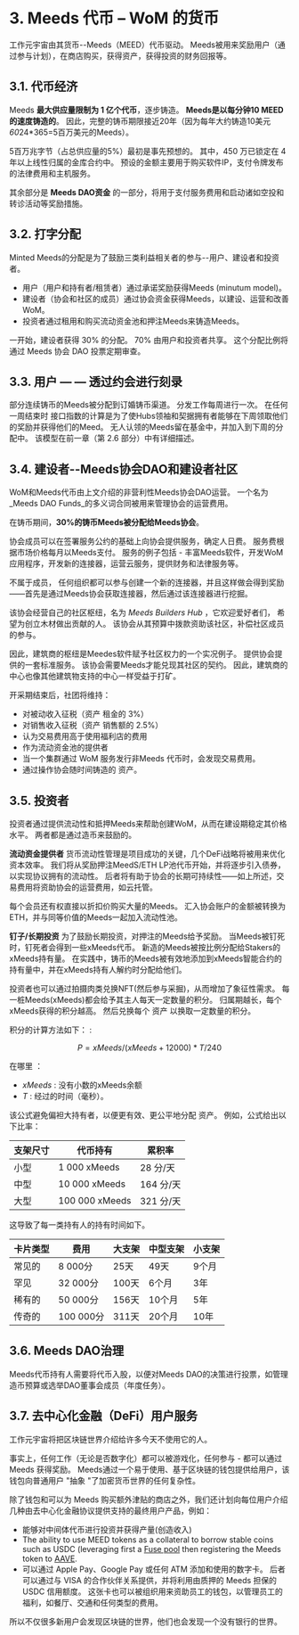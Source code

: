 # 3. Meeds 代币 – WoM 的货币

工作元宇宙由其货币--Meeds（MEED）代币驱动。 Meeds被用来奖励用户（通过参与计划），在商店购买，获得资产，获得投资的财务回报等。

## 3.1. 代币经济

Meeds **最大供应量限制为 1 亿个代币**，逐步铸造。 **Meeds是以每分钟10 MEED的速度铸造的**。 因此，完整的铸币期限接近20年（因为每年大约铸造10美元*60*24*365=5百万美元的Meeds）。

5百万兆字节（占总供应量的5%）最初是事先预想的。 其中，450 万已锁定在 4 年以上线性归属的金库合约中。 预设的金额主要用于购买软件IP，支付令牌发布的法律费用和主机服务。

其余部分是 __Meeds DAO资金__ 的一部分，将用于支付服务费用和启动诸如空投和转诊活动等奖励措施。


## 3.2. 打字分配

Minted Meeds的分配是为了鼓励三类利益相关者的参与--用户、建设者和投资者。

- 用户（用户和持有者/租赁者）通过承诺奖励获得Meeds (minutum model)。
- 建设者（协会和社区的成员）通过协会资金获得Meeds，以建设、运营和改善WoM。
- 投资者通过租用和购买流动资金池和押注Meeds来铸造Meeds。

一开始，建设者获得 30% 的分配。 70% 由用户和投资者共享。 这个分配比例将通过 Meeds 协会 DAO 投票定期审查。

## 3.3. 用户 — — 透过约会进行刻录

部分连续铸币的Meeds被分配到订婚铸币渠道。 分发工作每周进行一次。 在任何一周结束时 接口指数的计算是为了使Hubs领袖和契据拥有者能够在下周领取他们的奖励并获得他们的Meed。 无人认领的Meeds留在基金中，并加入到下周的分配中。 该模型在前一章（第 2.6 部分）中有详细描述。

## 3.4. 建设者--Meeds协会DAO和建设者社区

WoM和Meeds代币由上文介绍的非营利性Meeds协会DAO运营。 一个名为_Meeds DAO Funds_的多义词合同被用来管理协会的运营费用。

在铸币期间，**30%的铸币Meeds被分配给Meeds协会**。

协会成员可以在签署服务公约的基础上向协会提供服务，确定人日费。 服务费根据市场价格每月以Meeds支付。 服务的例子包括 - 丰富Meeds软件，开发WoM应用程序，开发新的连接器，运营云服务，提供财务和法律服务等。

不属于成员， 任何组织都可以参与创建一个新的连接器，并且这样做会得到奖励——首先是通过Meeds协会获取连接器，然后通过该连接器进行挖掘。

该协会经营自己的社区枢纽，名为 _Meeds Builders Hub_ ，它欢迎爱好者们， 希望为创立木材做出贡献的人。 该协会从其预算中拨款资助该社区，补偿社区成员的参与。

因此，建筑商的枢纽是Meedes软件赋予社区权力的一个实况例子。 提供协会提供的一套标准服务。 该协会需要Meeds才能兑现其社区的契约。 因此，建筑商的中心也像其他建筑物支持的中心一样受益于打矿。

开采期结束后，社团将维持：

- 对被动收入征税（资产 租金的 3%）
- 对销售收入征税（资产 销售额的 2.5%）
- 认为交易费用高于使用福利店的费用
- 作为流动资金池的提供者
- 当一个集群通过 WoM 服务发行非Meeds 代币时，会发现交易费用。
- 通过操作协会随时间铸造的 资产。


## 3.5. 投资者

投资者通过提供流动性和抵押Meeds来帮助创建WoM，从而在建设期稳定其价格水平。 两者都是通过造币来鼓励的。

**流动资金提供者** 货币流动性管理是项目成功的关键，几个DeFi战略将被用来优化资本效率。 我们将从奖励押注MeedS/ETH LP池代币开始，并将逐步引入债券，以实现协议拥有的流动性。 后者将有助于协会的长期可持续性——如上所述，交易费用将资助协会的运营费用，如云托管。

每个会员还有权直接以折扣价购买大量的Meeds。 汇入协会账户的金额被转换为ETH，并与同等价值的Meeds一起加入流动性池。

**钉子/长期投资** 为了鼓励长期投资，对押注的Meeds给予奖励。 当Meeds被钉死时，钉死者会得到一些xMeeds代币。 新造的Meeds被按比例分配给Stakers的xMeeds持有量。 在实践中，铸币的Meeds被有效地添加到xMeeds智能合约的持有量中，并在xMeeds持有人解约时分配给他们。

投资者也可以通过拍摄肉类兑换NFT(然后参与采掘)，从而增加了象征性需求。 每一桩Meeds(xMeeds)都会给予其主人每天一定数量的积分。 归属期越长，每个xMeeds获得的积分越高。 然后兑换每个 资产 以换取一定数量的积分。

积分的计算方法如下： :

 $$ P = xMeeds / (xMeeds + 12000) * T / 240 $$

 在哪里 ：

- $xMeeds$ : 没有小数的xMeeds余额
- $T$ : 经过的时间（毫秒）。

该公式避免偏袒大持有者，以便更有效、更公平地分配 资产。 例如，公式给出以下比率：

| **支架尺寸** | **代币持有**       | **累积率** |
| -------- | -------------- | ------- |
| 小型       | 1 000 xMeeds   | 28 分/天  |
| 中型       | 10 000 xMeeds  | 164 分/天 |
| 大型       | 100 000 xMeeds | 321 分/天 |


这导致了每一类持有人的持有时间如下。

| **卡片类型** | **费用**   | **大支架** | **中型支架** | **小支架** |
| -------- | -------- | ------- | -------- | ------- |
| 常见的      | 8 000分   | 25天     | 49天      | 9个月     |
| 罕见       | 32 000分  | 100天    | 6个月      | 3年      |
| 稀有的      | 50 000分  | 156天    | 10个月     | 5年      |
| 传奇的      | 100 000分 | 311天    | 20个月     | 10年     |

## 3.6. Meeds DAO治理

Meeds代币持有人需要将代币入股，以便对Meeds DAO的决策进行投票，如管理造币预算或选举DAO董事会成员（年度任务）。

## 3.7. 去中心化金融（DeFi）用户服务

工作元宇宙将把区块链世界介绍给许多今天不使用它的人。

事实上，任何工作（无论是否数字化）都可以被游戏化，任何参与 - 都可以通过 Meeds 获得奖励。 Meeds通过一个易于使用、基于区块链的钱包提供给用户，该钱包向普通用户 "抽象 "了加密货币世界的任何复杂性。

除了钱包和可以为 Meeds 购买额外津贴的商店之外，我们还计划向每位用户介绍几种由去中心化金融协议提供支持的最终用户产品，例如：

- 能够对中间体代币进行投资并获得产量(创造收入)
- The ability to use MEED tokens as a collateral to borrow stable coins such as USDC (leveraging first a [Fuse pool](https://app.rari.capital/fuse) then registering the Meeds token to [AAVE](https://aave.com/).
- 可以通过 Apple Pay、Google Pay 或任何 ATM 添加和使用的数字卡。 后者可以通过与 VISA 的合作伙伴关系提供，并将利用由质押的 Meeds 担保的 USDC 信用额度。 这张卡也可以被组织用来资助员工的钱包，以管理员工的福利，如餐厅、交通和任何类型的费用。

所以不仅很多新用户会发现区块链的世界，他们也会发现一个没有银行的世界。

 
